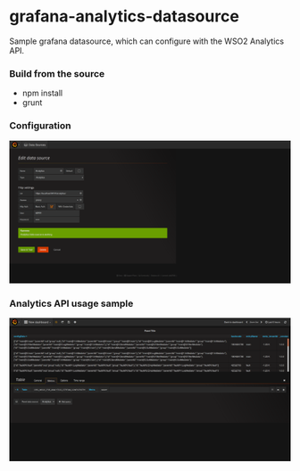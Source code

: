 # grafana-analytics-datasource

Sample grafana datasource, which can configure with the WSO2 Analytics API.

### Build from the source
- npm install
- grunt

### Configuration

![](https://github.com/udarakr/grafana-analytics-datasource/blob/master/doc/config.png)


### Analytics API usage sample

![](https://github.com/udarakr/grafana-analytics-datasource/blob/master/doc/sample.png)
